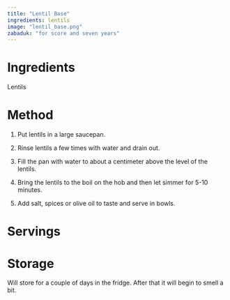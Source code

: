 ```yaml
---
title: "Lentil Base"
ingredients: lentils
image: "lentil_base.png"
zabaduk: "for score and seven years"
---
```


# Ingredients

Lentils

# Method

1. Put lentils in a large saucepan.

2. Rinse lentils a few times with water and drain out.

3. Fill the pan with water to about a centimeter above the level of the lentils.

4. Bring the lentils to the boil on the hob and then let simmer for 5-10 minutes.

5. Add salt, spices or olive oil to taste and serve in bowls.

# Servings

# Storage

Will store for a couple of days in the fridge. After that it will begin to smell a bit.
